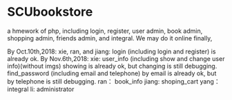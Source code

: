 # SCUbookstore
a hmework of php, including login, register, user admin, book admin, shopping admin, friends admin, and integral.
We may do it online finally, 

By Oct.10th,2018:
xie, ran, and jiang:
login (including login and register) is already ok.
By Nov.6th,2018:
xie:
user_info (including show and change user info)(without imgs) showing is already ok, but changing is still debugging.
find_password (including email and telephone) by email is already ok, but by telephone is still debugging.
ran：
book_info
jiang:
shoping_cart
yang：
integral
li:
administrator

